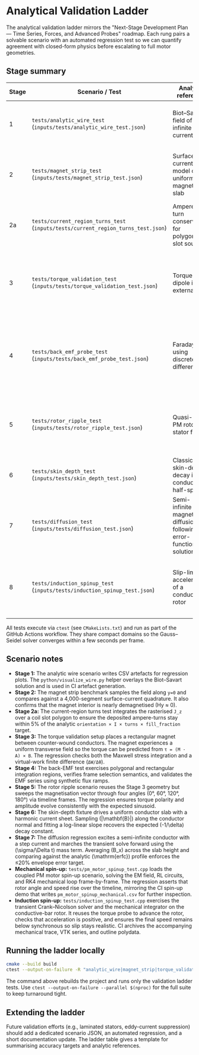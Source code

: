 # Analytical Validation Ladder

The analytical validation ladder mirrors the "Next-Stage Development Plan — Time Series, Forces, and Advanced Probes" roadmap. Each rung pairs a solvable scenario with an automated regression test so we can quantify agreement with closed-form physics before escalating to full motor geometries.

## Stage summary

| Stage | Scenario / Test | Analytic reference | Acceptance check |
| ----- | ---------------- | ------------------ | ---------------- |
| 1 | `tests/analytic_wire_test` (`inputs/tests/analytic_wire_test.json`) | Biot–Savart field of an infinite line current | RMS relative error of sampled \|B\| at a 5&nbsp;cm radius ring below 25%. |
| 2 | `tests/magnet_strip_test` (`inputs/tests/magnet_strip_test.json`) | Surface-current model of a uniformly magnetised slab | RMS relative error of \|B\| along the midline < 15% and Hy inside the magnet near zero. |
| 2a | `tests/current_region_turns_test` (`inputs/tests/current_region_turns_test.json`) | Ampere-turn conservation for polygonal slot sources | Integrated current density matches the requested ampere-turns within 5%. |
| 3 | `tests/torque_validation_test` (`inputs/tests/torque_validation_test.json`) | Torque on a dipole in an external field | Maxwell stress tensor torque agrees with dipole and virtual-work estimates within 20% / 25%, respectively. |
| 4 | `tests/back_emf_probe_test` (`inputs/tests/back_emf_probe_test.json`) | Faraday law using discrete flux differences | Polygon and rectangular probes integrate flux exactly for synthetic fields and produce the expected EMF between frames. |
| 5 | `tests/rotor_ripple_test` (`inputs/tests/rotor_ripple_test.json`) | Quasi-static PM rotor in a stator field | Torque sign flips as the rotor sweeps 0°→180° and the simulated peak-to-peak ripple exceeds 0.3&nbsp;N·m·m⁻¹. |
| 6 | `tests/skin_depth_test` (`inputs/tests/skin_depth_test.json`) | Classical skin-depth decay in a conducting half-space | Linear-fit slope of \(|\mathbf{B}|\) vs depth matches \(-1/\delta\) within 15%. |
| 7 | `tests/diffusion_test` (`inputs/tests/diffusion_test.json`) | Semi-infinite magnetic diffusion following the error-function solution | Max relative error of sampled \(B_x\) vs \(\mathrm{erfc}\) profile stays below 20%. |
| 8 | `tests/induction_spinup_test` (`inputs/tests/induction_spinup_test.json`) | Slip-limited acceleration of a conductive rotor | Rotor angle/speed rise > 5 deg / 5 rad·s⁻¹, final speed < 80% synchronous, slip within (0.05, 0.95). |

All tests execute via `ctest` (see `CMakeLists.txt`) and run as part of the GitHub Actions workflow. They share compact domains so the Gauss–Seidel solver converges within a few seconds per frame.

## Scenario notes

- **Stage 1:** The analytic wire scenario writes CSV artefacts for regression plots. The `python/visualize_wire.py` helper overlays the Biot–Savart solution and is used in CI artefact generation.
- **Stage 2:** The magnet strip benchmark samples the field along `y=0` and compares against a 4,000-segment surface-current quadrature. It also confirms that the magnet interior is nearly demagnetised (Hy ≈ 0).
- **Stage 2a:** The current-region turns test integrates the rasterised `J_z` over a coil slot polygon to ensure the deposited ampere-turns stay within 5% of the analytic `orientation × I × turns × fill_fraction` target.
- **Stage 3:** The torque validation setup places a rectangular magnet between counter-wound conductors. The magnet experiences a uniform transverse field so the torque can be predicted from `τ = (M · A) × B`. The regression checks both the Maxwell stress integration and a virtual-work finite difference (`ΔW/Δθ`).
- **Stage 4:** The back-EMF test exercises polygonal and rectangular integration regions, verifies frame selection semantics, and validates the EMF series using synthetic flux ramps.
- **Stage 5:** The rotor ripple scenario reuses the Stage&nbsp;3 geometry but sweeps the magnetisation vector through four angles (0°, 60°, 120°, 180°) via timeline frames. The regression ensures torque polarity and amplitude evolve consistently with the expected sinusoid.
- **Stage 6:** The skin-depth fixture drives a uniform conductor slab with a harmonic current sheet. Sampling \(|\mathbf{B}|\) along the conductor normal and fitting a log-linear slope recovers the expected \(-1/\delta\) decay constant.
- **Stage 7:** The diffusion regression excites a semi-infinite conductor with a step current and marches the transient solve forward using the \(\sigma/\Delta t\) mass term. Averaging \(B_x\) across the slab height and comparing against the analytic \(\mathrm{erfc}\) profile enforces the ≤20% envelope error target.
- **Mechanical spin-up:** `tests/pm_motor_spinup_test.cpp` loads the coupled PM motor spin-up scenario, solving the EM field,
  RL circuits, and RK4 mechanical loop frame-by-frame. The regression asserts that rotor angle and speed rise over the timeline,
  mirroring the CI spin-up demo that writes `pm_motor_spinup_mechanical.csv` for further inspection.
- **Induction spin-up:** `tests/induction_spinup_test.cpp` exercises the transient Crank–Nicolson solver and the mechanical
  integrator on the conductive-bar rotor. It reuses the torque probe to advance the rotor, checks that acceleration is positive,
  and ensures the final speed remains below synchronous so slip stays realistic. CI archives the accompanying mechanical trace,
  VTK series, and outline polydata.

## Running the ladder locally

```bash
cmake --build build
ctest --output-on-failure -R "analytic_wire|magnet_strip|torque_validation|back_emf_probe|rotor_ripple"
```

The command above rebuilds the project and runs only the validation ladder tests. Use `ctest --output-on-failure --parallel $(nproc)` for the full suite to keep turnaround tight.

## Extending the ladder

Future validation efforts (e.g., laminated stators, eddy-current suppression) should add a dedicated scenario JSON, an automated regression, and a short documentation update. The ladder table gives a template for summarising accuracy targets and analytic references.
